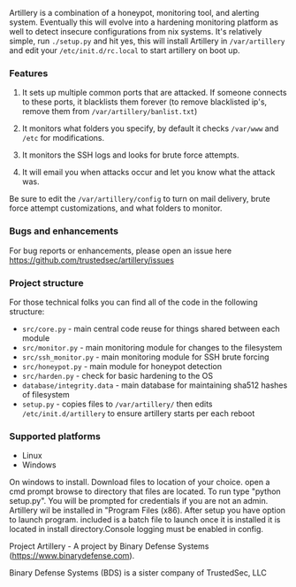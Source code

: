 Artillery is a combination of a honeypot, monitoring tool, and alerting system. Eventually this will evolve into a hardening monitoring platform as well to detect insecure configurations from nix systems. It's relatively simple, run ```./setup.py``` and hit yes, this will install Artillery in ```/var/artillery``` and edit your ```/etc/init.d/rc.local``` to start artillery on boot up.

### Features

1. It sets up multiple common ports that are attacked. If someone connects to these ports, it blacklists them forever (to remove blacklisted ip's, remove them from ```/var/artillery/banlist.txt```)

2. It monitors what folders you specify, by default it checks ```/var/www``` and ```/etc``` for modifications.

3. It monitors the SSH logs and looks for brute force attempts.

4. It will email you when attacks occur and let you know what the attack was.

Be sure to edit the ```/var/artillery/config``` to turn on mail delivery, brute force attempt customizations, and what folders to monitor.

### Bugs and enhancements

For bug reports or enhancements, please open an issue here https://github.com/trustedsec/artillery/issues

### Project structure

For those technical folks you can find all of the code in the following structure:

- ```src/core.py``` - main central code reuse for things shared between each module
- ```src/monitor.py``` - main monitoring module for changes to the filesystem
- ```src/ssh_monitor.py``` - main monitoring module for SSH brute forcing
- ```src/honeypot.py``` - main module for honeypot detection
- ```src/harden.py``` - check for basic hardening to the OS
- ```database/integrity.data``` - main database for maintaining sha512 hashes of filesystem
- ```setup.py``` - copies files to ```/var/artillery/``` then edits ```/etc/init.d/artillery``` to ensure artillery starts per each reboot

### Supported platforms

- Linux
- Windows

On windows to install. Download files to location of your choice.
open a cmd prompt browse to directory that files are located. To run type "python setup.py". You will be prompted for credentials if you are not an admin.  Artillery wil be installed in "Program Files (x86). After setup you have option to launch program. included is a batch file to launch once it is installed it is located in install directory.Console logging must be enabled in config. 


Project Artillery - A project by Binary Defense Systems (https://www.binarydefense.com).

Binary Defense Systems (BDS) is a sister company of TrustedSec, LLC
